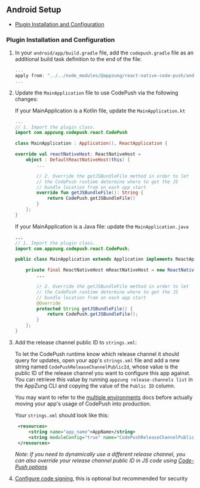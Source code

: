 ## Android Setup

- [Plugin Installation and Configuration](#plugin-installation-and-configuration)

### Plugin Installation and Configuration

1. In your `android/app/build.gradle` file, add the `codepush.gradle` file as an additional build task definition to the end of the file:

   ```gradle
   ...
   apply from: "../../node_modules/@appzung/react-native-code-push/android/codepush.gradle"
   ...
   ```

2. Update the `MainApplication` file to use CodePush via the following changes:

   If your MainApplication is a Kotlin file, update the `MainApplication.kt`

   ```kotlin
   ...
   // 1. Import the plugin class.
   import com.appzung.codepush.react.CodePush

   class MainApplication : Application(), ReactApplication {

   override val reactNativeHost: ReactNativeHost =
       object : DefaultReactNativeHost(this) {
           ...

           // 2. Override the getJSBundleFile method in order to let
           // the CodePush runtime determine where to get the JS
           // bundle location from on each app start
           override fun getJSBundleFile(): String {
               return CodePush.getJSBundleFile()
           }
       };
   }
   ```

   If your MainApplication is a Java file: update the `MainApplication.java`

   ```java
   ...
   // 1. Import the plugin class.
   import com.appzung.codepush.react.CodePush;

   public class MainApplication extends Application implements ReactApplication {

       private final ReactNativeHost mReactNativeHost = new ReactNativeHost(this) {
           ...

           // 2. Override the getJSBundleFile method in order to let
           // the CodePush runtime determine where to get the JS
           // bundle location from on each app start
           @Override
           protected String getJSBundleFile() {
               return CodePush.getJSBundleFile();
           }
       };
   }
   ```

3. Add the release channel public ID to `strings.xml`:

   To let the CodePush runtime know which release channel it should query for updates, open your app's `strings.xml` file and add a new string named `CodePushReleaseChannelPublicId`, whose value is the public ID of the release channel you want to configure this app against. You can retrieve this value by running `appzung release-channels list` in the AppZung CLI and copying the value of the `Public ID` column.

   You may want to refer to the [multiple environments](./advanced-usage.md#multiple-environments) docs before actually moving your app's usage of CodePush into production.

   Your `strings.xml` should look like this:

   ```xml
    <resources>
        <string name="app_name">AppName</string>
        <string moduleConfig="true" name="CodePushReleaseChannelPublicId">ReleaseChannelPublicId</string>
    </resources>
   ```

   _Note: If you need to dynamically use a different release channel, you can also override your release channel public ID in JS code using [Code-Push options](./api-js/interfaces/CodePushOptions.md)_

4. [Configure code signing](./code-signing.md), this is optional but recommended for security
